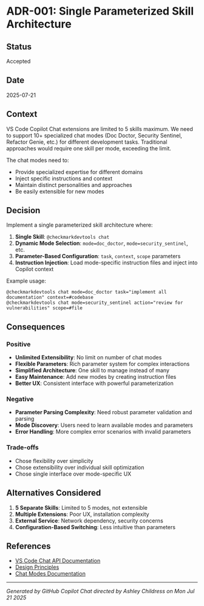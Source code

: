 # ADR-001: Single Parameterized Skill Architecture

## Status

Accepted

## Date

2025-07-21

## Context

VS Code Copilot Chat extensions are limited to 5 skills maximum. We need to support 10+ specialized chat modes (Doc Doctor, Security Sentinel, Refactor Genie, etc.) for different development tasks. Traditional approaches would require one skill per mode, exceeding the limit.

The chat modes need to:

- Provide specialized expertise for different domains
- Inject specific instructions and context
- Maintain distinct personalities and approaches
- Be easily extensible for new modes

## Decision

Implement a single parameterized skill architecture where:

1. **Single Skill**: `@checkmarkdevtools chat`
2. **Dynamic Mode Selection**: `mode=doc_doctor`, `mode=security_sentinel`, etc.
3. **Parameter-Based Configuration**: `task`, `context`, `scope` parameters
4. **Instruction Injection**: Load mode-specific instruction files and inject into Copilot context

Example usage:

```
@checkmarkdevtools chat mode=doc_doctor task="implement all documentation" context=#codebase
@checkmarkdevtools chat mode=security_sentinel action="review for vulnerabilities" scope=#file
```

## Consequences

### Positive

- **Unlimited Extensibility**: No limit on number of chat modes
- **Flexible Parameters**: Rich parameter system for complex interactions
- **Simplified Architecture**: One skill to manage instead of many
- **Easy Maintenance**: Add new modes by creating instruction files
- **Better UX**: Consistent interface with powerful parameterization

### Negative

- **Parameter Parsing Complexity**: Need robust parameter validation and parsing
- **Mode Discovery**: Users need to learn available modes and parameters
- **Error Handling**: More complex error scenarios with invalid parameters

### Trade-offs

- Chose flexibility over simplicity
- Chose extensibility over individual skill optimization
- Chose single interface over mode-specific UX

## Alternatives Considered

1. **5 Separate Skills**: Limited to 5 modes, not extensible
2. **Multiple Extensions**: Poor UX, installation complexity
3. **External Service**: Network dependency, security concerns
4. **Configuration-Based Switching**: Less intuitive than parameters

## References

- [VS Code Chat API Documentation](https://code.visualstudio.com/api/extension-guides/chat)
- [Design Principles](../../.github/instructions/design-principles.instructions.md)
- [Chat Modes Documentation](../chat-modes.md)

---

_Generated by GitHub Copilot Chat directed by Ashley Childress on Mon Jul 21 2025_
